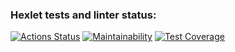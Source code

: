 ### Hexlet tests and linter status:
[![Actions Status](https://github.com/redkerokero/python-project-50/actions/workflows/hexlet-check.yml/badge.svg)](https://github.com/redkerokero/python-project-50/actions)
[![Maintainability](https://api.codeclimate.com/v1/badges/f69bdcf6666137a3a612/maintainability)](https://codeclimate.com/github/redkerokero/python-project-50/maintainability)
[![Test Coverage](https://api.codeclimate.com/v1/badges/f69bdcf6666137a3a612/test_coverage)](https://codeclimate.com/github/redkerokero/python-project-50/test_coverage)